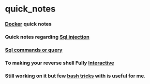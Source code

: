 # quick_notes

### [Docker](https://github.com/SHA-Rooted/quick_notes/blob/main/Docker.md) quick notes
### Quick notes regarding [Sql injection](Sql-injection.md)
### [Sql commands or query](sql-command.md)

### To making your reverse shell Fully [Interactive](Stty-shell.md)
### Still working on it but few [bash tricks](Bash_tricks.md) with is useful for me.
